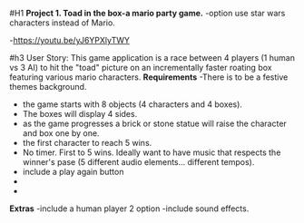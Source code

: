 #H1 **Project 1. Toad in the box-a mario party game.**
-option use star wars characters instead of Mario. 

-https://youtu.be/yJ6YPXlyTWY 

#h3 User Story: 
This game application is a race between 4 players (1 human vs 3 AI) to hit the "toad" picture on an incrementally faster roating box featuring various mario characters. 
**Requirements**
-There is to be a festive themes background.
- the game starts with 8 objects (4 characters and 4 boxes). 
- The boxes will display 4 sides. 
- as the game progresses a brick or stone statue will raise the character and box one by one. 
- the first character to reach 5  wins. 
- No timer. First to 5 wins. Ideally want to have music that respects the winner's pase (5 different audio elements... different tempos). 
- include a play again button
-  
- 

**Extras**
-include a human player 2 option 
-include sound effects. 



